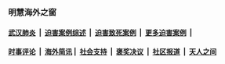
### 明慧海外之窗

####  [武汉肺炎](indexes/365.md?t=06280401) &nbsp;|&nbsp;  [迫害案例综述](indexes/328.md?t=06280401) &nbsp;|&nbsp; [迫害致死案例](indexes/277.md?t=06280401)  &nbsp;|&nbsp; [更多迫害案例](indexes/81.md?t=06280401)  &nbsp;|&nbsp; 
####  [时事评论](indexes/19.md?t=06280401) &nbsp;|&nbsp; [海外简讯](indexes/245.md?t=06280401)&nbsp;|&nbsp;  [社会支持](indexes/140.md?t=06280401) &nbsp;|&nbsp; [褒奖决议](indexes/282.md?t=06280401) &nbsp;|&nbsp; [社区报道](indexes/91.md?t=06280401)  &nbsp;|&nbsp; [天人之间](indexes/78.md?t=06280401) 

